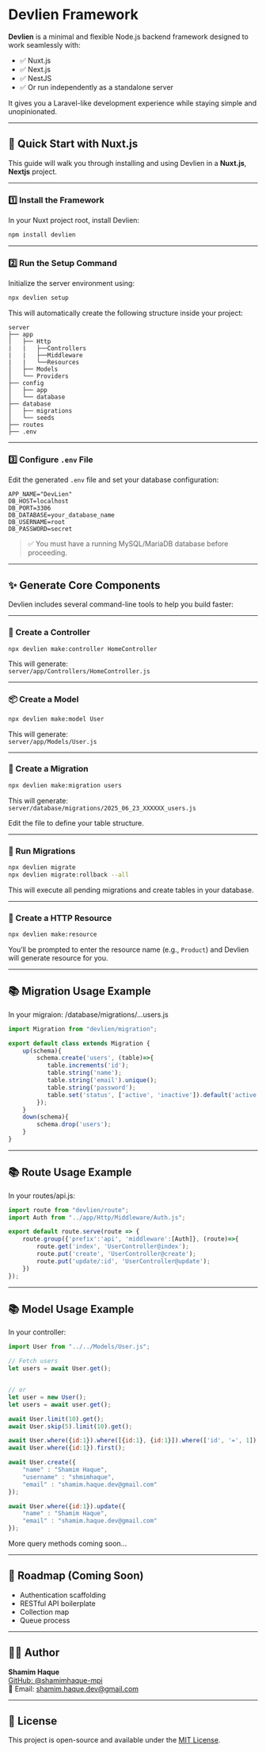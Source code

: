 # Devlien Framework

**Devlien** is a minimal and flexible Node.js backend framework designed to work seamlessly with:

- ✅ Nuxt.js
- ✅ Next.js
- ✅ NestJS
- ✅ Or run independently as a standalone server

It gives you a Laravel-like development experience while staying simple and unopinionated.

---

## 🚀 Quick Start with Nuxt.js

This guide will walk you through installing and using Devlien in a **Nuxt.js**, **Nextjs** project.

---

### 1️⃣ Install the Framework

In your Nuxt project root, install Devlien:

```bash
npm install devlien
```

---

### 2️⃣ Run the Setup Command

Initialize the server environment using:

```bash
npx devlien setup
```

This will automatically create the following structure inside your project:

```
server
├── app
│   ├── Http
|   |   ├──Controllers
|   |   ├──Middleware
|   |   └──Resources
│   ├── Models
│   └── Providers
├── config
│   ├── app
│   └── database
├── database
│   ├── migrations
│   └── seeds
├── routes
├── .env
```

---

### 3️⃣ Configure `.env` File

Edit the generated `.env` file and set your database configuration:

```env
APP_NAME="DevLien"
DB_HOST=localhost
DB_PORT=3306
DB_DATABASE=your_database_name
DB_USERNAME=root
DB_PASSWORD=secret
```

> ✅ You must have a running MySQL/MariaDB database before proceeding.

---

## ✨ Generate Core Components

Devlien includes several command-line tools to help you build faster:

---

### 📂 Create a Controller

```bash
npx devlien make:controller HomeController
```

This will generate:  
`server/app/Controllers/HomeController.js`

---

### 📦 Create a Model

```bash
npx devlien make:model User
```

This will generate:  
`server/app/Models/User.js`

---

### 🧱 Create a Migration

```bash
npx devlien make:migration users
```

This will generate:  
`server/database/migrations/2025_06_23_XXXXXX_users.js`

Edit the file to define your table structure.

---

### 🔄 Run Migrations

```bash
npx devlien migrate
npx devlien migrate:rollback --all
```

This will execute all pending migrations and create tables in your database.

---

### 🚀 Create a HTTP Resource

```bash
npx devlien make:resource
```

You’ll be prompted to enter the resource name (e.g., `Product`) and Devlien will generate resource for you.



---
## 📚 Migration Usage Example

In your migraion: /database/migrations/...users.js

```js
import Migration from "devlien/migration";

export default class extends Migration {
    up(schema){
        schema.create('users', (table)=>{
           table.increments('id');
           table.string('name');
           table.string('email').unique();
           table.string('password');
           table.set('status', ['active', 'inactive']).default('active');
        });
    }
    down(schema){
        schema.drop('users');
    }
}
```
---
## 📚 Route Usage Example

In your routes/api.js:

```js
import route from "devlien/route";
import Auth from "../app/Http/Middleware/Auth.js";

export default route.serve(route => {
    route.group({'prefix':'api', 'middleware':[Auth]}, (route)=>{
        route.get('index', 'UserController@index');
        route.put('create', 'UserController@create'); 
        route.put('update/:id', 'UserController@update');
    })
});
```


---
## 📚 Model Usage Example

In your controller:

```js
import User from "../../Models/User.js";

// Fetch users
let users = await User.get();


// or
let user = new User();
let users = await user.get();
```

```js
await User.limit(10).get();
await User.skip(5).limit(10).get();
```

```js
await User.where({id:1}).where([{id:1}, {id:1}]).where(['id', '=', 1]).get();
await User.where({id:1}).first();
```

```js
await User.create({
    "name" : "Shamim Haque",
    "username" : "shmimhaque",
    "email" : "shamim.haque.dev@gmail.com"
});
```

```js
await User.where({id:1}).update({
    "name" : "Shamim Haque",
    "email" : "shamim.haque.dev@gmail.com"
});
```


More query methods coming soon...

---

## 🧾 Roadmap (Coming Soon)

- Authentication scaffolding  
- RESTful API boilerplate  
- Collection map
- Queue process

---

## 👨‍💻 Author

**Shamim Haque**  
[GitHub: @shamimhaque-mpi](https://github.com/shamimhaque-mpi)  
📧 Email: shamim.haque.dev@gmail.com

---

## 📄 License

This project is open-source and available under the [MIT License](LICENSE).